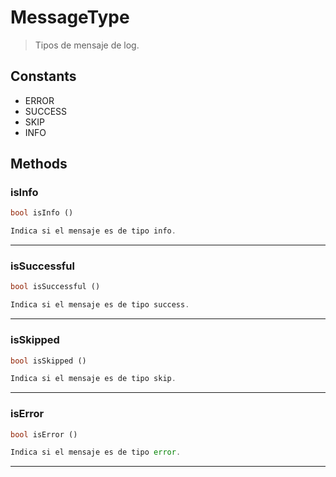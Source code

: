 
                                                                                                                                            
    
# MessageType


> Tipos de mensaje de log.
>
> 




## Constants
- ERROR
- SUCCESS
- SKIP
- INFO




## Methods

### isInfo
``` php
bool isInfo ()

Indica si el mensaje es de tipo info.

```


---


### isSuccessful
``` php
bool isSuccessful ()

Indica si el mensaje es de tipo success.

```


---


### isSkipped
``` php
bool isSkipped ()

Indica si el mensaje es de tipo skip.

```


---


### isError
``` php
bool isError ()

Indica si el mensaje es de tipo error.

```


---


                                                                                                                                                                                                                                                                                                                                                                                                            
    
                                                                                                                                                                                                                                                                             
                